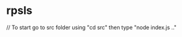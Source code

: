 # rpsls

// To start go to src folder using "cd src" then type "node index.js <parameter1> <parameter2>  ..<parameter N>"
